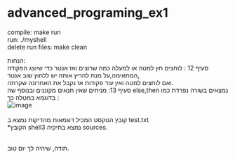 # advanced_programing_ex1
 
compile: make run<br />
run: ./myshell<br />
 delete run files: make clean<br />
 
 הנחות:<br />
 סעיף 12 : לוחצים חץ למטה או למעלה כמה שרוצים ואז אנטר כדי שיוצג הפקודה המתאימה,על מנת להריץ אותה יש ללחוץ שוב אנטר,<br />
 ואם לוחצים למטה ואין עוד פקודות אז נקבל את האחרונה שקרתה.<br />
סעיף 13: מניחים שאין תנאים מקוננים ובנוסף שה else,then  נמצאים בשורה נפרדת כמו בדוגמא במטלה כך :<br />
![image](https://user-images.githubusercontent.com/92545994/232005981-77e7a79f-0839-447f-a906-6a0a7d107bcc.png)
<br /><br />
קובץ הטקסט המכיל דוגמאות מהדיקות נמצא ב test.txt<br />
*הקובץ shell3 נמצא בתיקיה sources.

<br />
תודה, שיהיה לך יום טוב.
